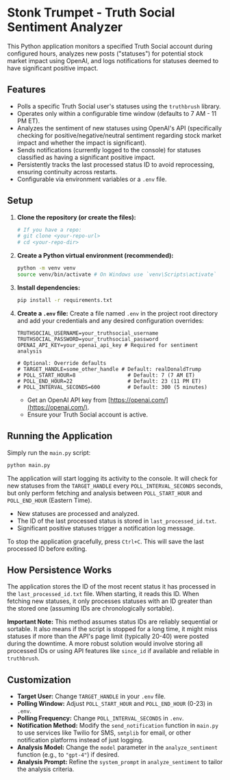 # Stonk Trumpet - Truth Social Sentiment Analyzer

This Python application monitors a specified Truth Social account during configured hours, analyzes new posts ("statuses") for potential stock market impact using OpenAI, and logs notifications for statuses deemed to have significant positive impact.

## Features

- Polls a specific Truth Social user's statuses using the `truthbrush` library.
- Operates only within a configurable time window (defaults to 7 AM - 11 PM ET).
- Analyzes the sentiment of new statuses using OpenAI's API (specifically checking for positive/negative/neutral sentiment regarding stock market impact and whether the impact is significant).
- Sends notifications (currently logged to the console) for statuses classified as having a significant positive impact.
- Persistently tracks the last processed status ID to avoid reprocessing, ensuring continuity across restarts.
- Configurable via environment variables or a `.env` file.

## Setup

1.  **Clone the repository (or create the files):**

    ```bash
    # If you have a repo:
    # git clone <your-repo-url>
    # cd <your-repo-dir>
    ```

2.  **Create a Python virtual environment (recommended):**

    ```bash
    python -m venv venv
    source venv/bin/activate # On Windows use `venv\Scripts\activate`
    ```

3.  **Install dependencies:**

    ```bash
    pip install -r requirements.txt
    ```

4.  **Create a `.env` file:**
    Create a file named `.env` in the project root directory and add your credentials and any desired configuration overrides:

    ```dotenv
    TRUTHSOCIAL_USERNAME=your_truthsocial_username
    TRUTHSOCIAL_PASSWORD=your_truthsocial_password
    OPENAI_API_KEY=your_openai_api_key # Required for sentiment analysis

    # Optional: Override defaults
    # TARGET_HANDLE=some_other_handle # Default: realDonaldTrump
    # POLL_START_HOUR=8                 # Default: 7 (7 AM ET)
    # POLL_END_HOUR=22                  # Default: 23 (11 PM ET)
    # POLL_INTERVAL_SECONDS=600         # Default: 300 (5 minutes)
    ```

    - Get an OpenAI API key from [https://openai.com/](https://openai.com/).
    - Ensure your Truth Social account is active.

## Running the Application

Simply run the `main.py` script:

```bash
python main.py
```

The application will start logging its activity to the console. It will check for new statuses from the `TARGET_HANDLE` every `POLL_INTERVAL_SECONDS` seconds, but only perform fetching and analysis between `POLL_START_HOUR` and `POLL_END_HOUR` (Eastern Time).

- New statuses are processed and analyzed.
- The ID of the last processed status is stored in `last_processed_id.txt`.
- Significant positive statuses trigger a notification log message.

To stop the application gracefully, press `Ctrl+C`. This will save the last processed ID before exiting.

## How Persistence Works

The application stores the ID of the most recent status it has processed in the `last_processed_id.txt` file. When starting, it reads this ID. When fetching new statuses, it only processes statuses with an ID greater than the stored one (assuming IDs are chronologically sortable).

**Important Note:** This method assumes status IDs are reliably sequential or sortable. It also means if the script is stopped for a long time, it might miss statuses if more than the API's page limit (typically 20-40) were posted during the downtime. A more robust solution would involve storing all processed IDs or using API features like `since_id` if available and reliable in `truthbrush`.

## Customization

- **Target User:** Change `TARGET_HANDLE` in your `.env` file.
- **Polling Window:** Adjust `POLL_START_HOUR` and `POLL_END_HOUR` (0-23) in `.env`.
- **Polling Frequency:** Change `POLL_INTERVAL_SECONDS` in `.env`.
- **Notification Method:** Modify the `send_notification` function in `main.py` to use services like Twilio for SMS, `smtplib` for email, or other notification platforms instead of just logging.
- **Analysis Model:** Change the `model` parameter in the `analyze_sentiment` function (e.g., to `"gpt-4"`) if desired.
- **Analysis Prompt:** Refine the `system_prompt` in `analyze_sentiment` to tailor the analysis criteria.
